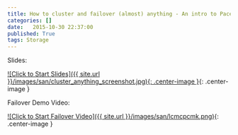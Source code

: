 ```yaml
---
title: How to cluster and failover (almost) anything - An intro to Pacemaker and Corosync
categories: []
date:   2015-10-30 22:37:00
published: True
tags: Storage
---
```


Slides:

[![Click to Start Slides]({{ site.url }}/images/san/cluster_anything_screenshot.jpg){: .center-image }](https://www.dropbox.com/s/n3g3nk9kp6q54h8/cluster_anything.pdf?dl=1){: .center-image }

Failover Demo Video:

[![Click to Start Failover Video]({{ site.url }}/images/san/lcmcpcmk.png)](https://vimeo.com/sammcj/review/133110890/6f4900c090){: .center-image }
